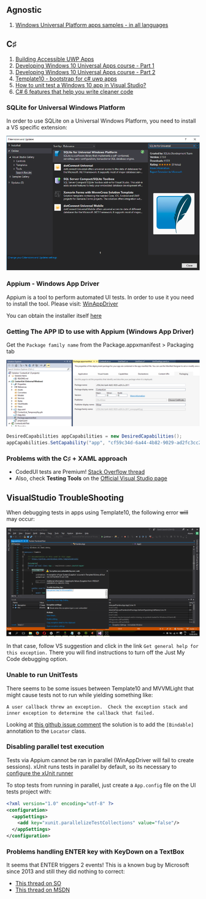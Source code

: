 
## Agnostic
1. [Windows Universal Platform apps samples - in all languages](https://github.com/Microsoft/Windows-universal-samples)

## C&sharp;
1. [Building Accessible UWP Apps](https://www.youtube.com/watch?v=_tvBQsxpEG4)
2. [Developing Windows 10 Universal Apps course - Part 1](https://www.edx.org/course/developing-windows-10-universal-apps-microsoft-dev209-1x-0)
3. [Developing Windows 10 Universal Apps course - Part 2](https://www.edx.org/course/developing-windows-10-universal-apps-microsoft-dev209-2x-0)
4. [Template10 - bootstrap for c# uwp apps](https://github.com/Windows-XAML/Template10)
4. [How to unit test a Windows 10 app in Visual Studio?](https://xunit.github.io/docs/getting-started-uwp.html)
5. [C# 6 features that help you write cleaner code](http://programmingwithmosh.com/csharp/csharp-6-features-that-help-you-write-cleaner-code/)

### SQLite for Universal Windows Platform

In order to use SQLite on a Universal Windows Platform, you need to install a VS specific extension:

![Pic](/VS-SQLite_for_UWP.png)

### Appium - Windows App Driver

Appium is a tool to perform automated UI tests. In order to use it you need to install the tool. Please visit: [WinAppDriver](https://github.com/Microsoft/WinAppDriver)

You can obtain the installer itself [here](http://download.microsoft.com/download/6/8/7/687DEE85-E907-4A95-8035-8BC969B9EA95/WindowsApplicationDriver.msi)

### Getting The APP ID to use with Appium (Windows App Driver)

Get the `Package family name` from the Package.appxmanifest > Packaging tab

![Pic](/GettingTheAppID.png)

```c#
DesiredCapabilities appCapabilities = new DesiredCapabilities();
appCapabilities.SetCapability("app", "cf59c34d-6a44-4b82-9029-ad2fc3cc2611_xnnwpqakf2yqj!App");
```


### Problems with the C&sharp; + XAML approach

* CodedUI tests are Premium! [Stack Overflow thread](http://stackoverflow.com/questions/7106251/microsoft-visualstudio-testtools-uitest-dll)
* Also, check **Testing Tools** on the [Official Visual Studio page](https://www.visualstudio.com/en-us/products/compare-visual-studio-2015-products-vs.aspx)

## VisualStudio TroubleShooting

When debugging tests in apps using Template10, the following error <s>will</s> may occur:

![Pic](/AnotherDayWithVisualStudio.png)

In that case, follow VS suggestion and click in the link `Get general help for this exception.`
There you will find instructions to turn off the Just My Code debugging option.

### Unable to run UnitTests

There seems to be some issues between Template10 and MVVMLight that might cause tests not to run while yielding something like:

```
A user callback threw an exception.  Check the exception stack and inner exception to determine the callback that failed.
```

Looking at [this github issue comment](https://github.com/Windows-XAML/Template10/issues/464#issuecomment-210038007) the solution is to add the `[Bindable]` annotation to the `Locator` class.

### Disabling parallel test execution

Tests via Appium cannot be ran in parallel (WinAppDriver will fail to create sessions).
xUnit runs tests in parallel by default, so its necessary to [configure the xUnit runner](http://xunit.github.io/docs/configuring-with-xml)

To stop tests from running in parallel, just create a `App.config` file on the UI tests project with:

```xml
<?xml version="1.0" encoding="utf-8" ?>
<configuration>
  <appSettings>
    <add key="xunit.parallelizeTestCollections" value="false"/>
  </appSettings>
</configuration>
```

### Problems handling ENTER key with KeyDown on a TextBox

It seems that ENTER triggers 2 events! This is a known bug by Microsoft since 2013 and still they did nothing to correct: 
- [This thread on SO](http://stackoverflow.com/questions/11372969/c-sharp-textbox-keydown-triggered-twice-in-metro-applications)
- [This thread on MSDN](https://social.msdn.microsoft.com/Forums/en-US/734d6c7a-8da2-48c6-9b3d-fa868b4dfb1d/c-textbox-keydown-triggered-twice-in-metro-applications?forum=winappswithcsharp)
